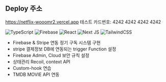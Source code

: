 ## Deploy 주소
https://netflix-wooomr2.vercel.app
테스트 카드번호: 4242 4242 4242 4242

![TypeScript](https://img.shields.io/badge/typescript-%23007ACC.svg?style=for-the-badge&logo=typescript&logoColor=white)
![Firebase](https://img.shields.io/badge/Firebase-039BE5?style=for-the-badge&logo=Firebase&logoColor=white)
![React](https://img.shields.io/badge/react-%2320232a.svg?style=for-the-badge&logo=react&logoColor=%2361DAFB)
![Next JS](https://img.shields.io/badge/Next-black?style=for-the-badge&logo=next.js&logoColor=white)
![TailwindCSS](https://img.shields.io/badge/tailwindcss-%2338B2AC.svg?style=for-the-badge&logo=tailwind-css&logoColor=white)

- Firebase & Stripe 연동 정기 구독 시스템 구현
- stripe 결제정보 DB에 연동되는 trigger Function 설정
- Firebase Admin, Cloud 보안 규칙 설정
- 상태관리 Recoil, context API
- Custom-hook 연습
- TMDB MOVIE API 연동

